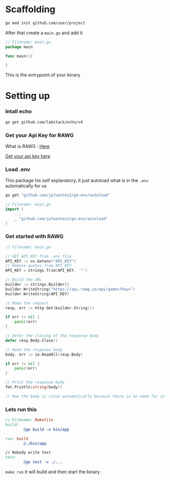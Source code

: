 # Scaffolding

```bash
go mod init github.com/user/project
```

After that create a ```main.go``` and add it 
```go
// Filename: main.go
package main

func main(){

}
```

This is the entrypoint of your binary

# Setting up

### Intall echo

```bash
go get github.com/labstack/echo/v4
```

### Get your Api Key for RAWG

What is RAWG : [Here](https://rawg.io/)

[Get your api key here](https://rawg.io/apidocs)

### Load .env

This package his self explanatory, it just autoload what is in the ```.env``` automatically for us

```bash
go get "github.com/jpfuentes2/go-env/autoload"
```

```go
// Filename: main.go
import (
    ...
    _ "github.com/jpfuentes2/go-env/autoload"
)
```

### Get started with RAWG

```go
// Filename: main.go

// GET API_KEY from .env file
API_KEY := os.Getenv("API_KEY")
// Remove quotes from API_KEY
API_KEY = strings.Trim(API_KEY, `"`)

// Build the URL
builder := strings.Builder{}
builder.WriteString("https://api.rawg.io/api/games?key=")
builder.WriteString(API_KEY)

// Make the request
resp, err := http.Get(builder.String())

if err != nil {
    panic(err)
}

// Defer the closing of the response body
defer resp.Body.Close()

// Read the response body
body, err := io.ReadAll(resp.Body)

if err != nil {
    panic(err)
}

// Print the response body
fmt.Println(string(body))

// Now the body is close automatically because there is no need for it anymore
```

### Lets run this

```Makefile
// Filename: Makefile
build:
		@go build -o bin/app

run: build
		@./bin/app

// Nobody write test
test:
		@go test -v ./...
```

```make run``` it will build and then start the binary
